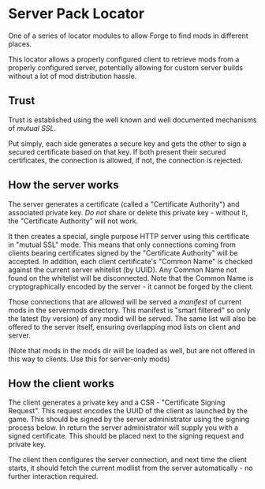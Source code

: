# Server Pack Locator

One of a series of locator modules to allow Forge to find mods in different places.

This locator allows a properly configured client to retrieve mods from a properly configured server,
potentially allowing for custom server builds without a lot of mod distribution hassle.

## Trust

Trust is established using the well known and well documented mechanisms of *mutual SSL*.

Put simply, each side generates a secure key and gets the other to sign a secured certificate based on
that key. If both present their secured certificates, the connection is allowed, if not, the connection
is rejected.

## How the server works

The server generates a certificate (called a "Certificate Authority") and associated private key. _Do not_ share or 
delete this private key - without it, the "Certificate Authority" will not work.

It then creates a special, single purpose HTTP server using this certificate in "mutual SSL" mode. This means
that only connections coming from clients bearing certificates signed by the "Certificate Authority" will
be accepted. In addition, each client certificate's "Common Name" is checked against the current server
whitelist (by UUID). Any Common Name not found on the whitelist will be disconnected. Note that the Common Name
is cryptographically encoded by the server - it cannot be forged by the client.

Those connections that are allowed will be served a _manifest_ of current mods in the servermods directory. This
manifest is "smart filtered" so only the latest (by version) of any modid will be served. The same list will also
be offered to the server itself, ensuring overlapping mod lists on client and server.

(Note that mods in the mods dir will be loaded as well, but are not offered in this way to clients. Use this for
server-only mods)
 
## How the client works

The client generates a private key and a CSR - "Certificate Signing Request". This request encodes the UUID of the client
as launched by the game. This should be signed by the server administrator using the signing process below. In return
the server administrator will supply you with a signed certificate. This should be placed next to the signing request and
private key.

The client then configures the server connection, and next time the client starts, it should fetch the current modlist
from the server automatically - no further interaction required.   

